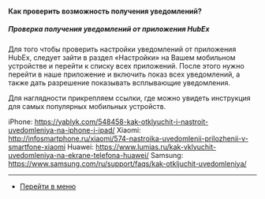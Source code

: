 #### Как проверить возможность получения уведомлений?

<h5 id="csweb">Проверка получения уведомлений от приложения HubEx</h5>

Для того чтобы проверить настройки уведомлений от приложения HubEx, следует зайти в раздел «Настройки» на Вашем мобильном устройстве и перейти к списку всех приложений. После этого нужно перейти в наше приложение и включить показ  всех уведомлений, а также дать разрешение показывать всплывающие уведомления. 

Для наглядности прикрепляем ссылки, где можно увидеть инструкция для самых популярных мобильных устройств.

iPhone: https://yablyk.com/548458-kak-otklyuchit-i-nastroit-uvedomleniya-na-iphone-i-ipad/
Xiaomi: http://infosmartphone.ru/xiaomi/574-nastroika-uvedomlenii-prilozhenii-v-smartfone-xiaomi
Huawei: https://www.lumias.ru/kak-vklyuchit-uvedomleniya-na-ekrane-telefona-huawei/
Samsung: https://www.samsung.com/ru/support/faqs/kak-otkljuchit-uvedomleniya/

___
- [Перейти в меню](http://wiki.hubex.ru)

